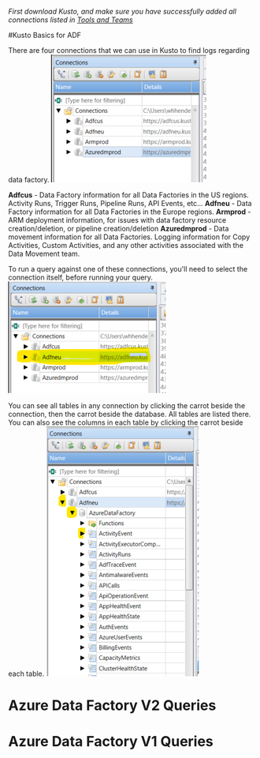 _First download Kusto, and make sure you have successfully added all connections listed in [Tools and Teams](/Data-Movement-POD/Data-Factory/Tools-and-Teams)_

#Kusto Basics for ADF

There are four connections that we can use in Kusto to find logs regarding data factory.
![image.png](/.attachments/image-63d93683-c647-4451-b828-f3fbec396cbe.png)

**Adfcus** - Data Factory information for all Data Factories in the US regions. Activity Runs, Trigger Runs, Pipeline Runs, API Events, etc...
**Adfneu** - Data Factory information for all Data Factories in the Europe regions.
**Armprod** - ARM deployment information, for issues with data factory resource creation/deletion, or pipeline creation/deletion
**Azuredmprod** - Data movement information for all Data Factories. Logging information for Copy Activities, Custom Activities, and any other activities associated with the Data Movement team.

To run a query against one of these connections, you'll need to select the connection itself, before running your query.
![image.png](/.attachments/image-b507659a-faa9-4681-8ba1-211d7f6c8705.png)

You can see all tables in any connection by clicking the carrot beside the connection, then the carrot beside the database.
All tables are listed there. You can also see the columns in each table by clicking the carrot beside each table.
![image.png](/.attachments/image-31ef996e-26c5-4c7d-8fb3-5195fa582456.png)

# Azure Data Factory V2 Queries

# Azure Data Factory V1 Queries